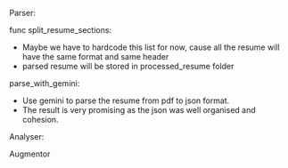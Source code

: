 Parser:

func split_resume_sections:
* Maybe we have to hardcode this list for now, cause all the resume will have the same format and same header
* parsed resume will be stored in processed_resume folder

parse_with_gemini:
* Use gemini to parse the resume from pdf to json format. 
* The result is very promising as the json was well organised and cohesion.

Analyser:

Augmentor 